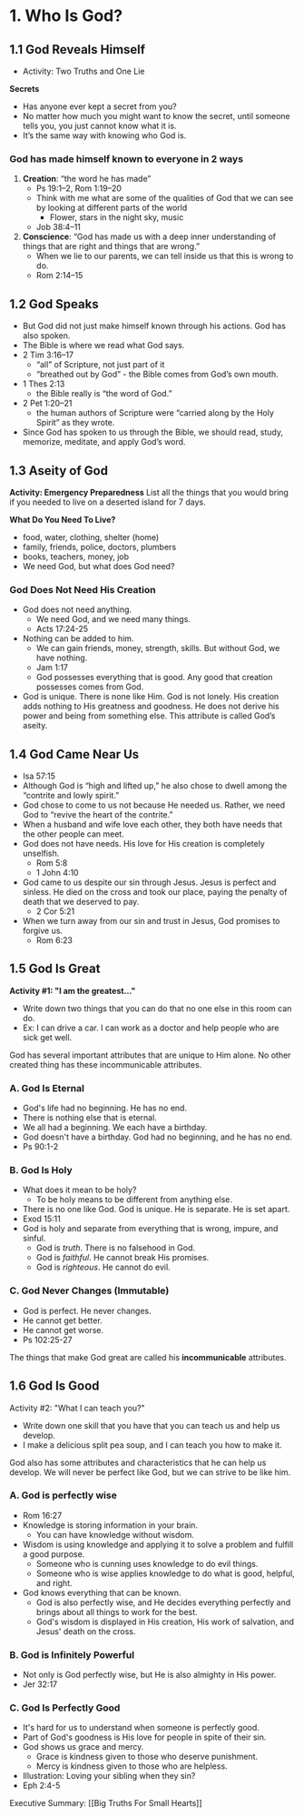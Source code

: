 # 1. Who Is God?

## 1.1 God Reveals Himself

- Activity: Two Truths and One Lie

**Secrets**
- Has anyone ever kept a secret from you?
- No matter how much you might want to know the secret, until someone tells you, you just cannot know what it is.
- It’s the same way with knowing who God is.

### God has made himself known to everyone in 2 ways
1. **Creation**: “the word he has made”
	- Ps 19:1–2, Rom 1:19–20
	- Think with me what are some of the qualities of God that we can see by looking at different parts of the world
		- Flower, stars in the night sky, music
	- Job 38:4–11
2. **Conscience**: “God has made us with a deep inner understanding of things that are right and things that are wrong.”
	- When we lie to our parents, we can tell inside us that this is wrong to do.
	- Rom 2:14–15

## 1.2 God Speaks

- But God did not just make himself known through his actions. God has also spoken.
- The Bible is where we read what God says.
- 2 Tim 3:16–17
	- “all” of Scripture, not just part of it
	- “breathed out by God” - the Bible comes from God’s own mouth.
- 1 Thes 2:13
	- the Bible really is “the word of God.”
- 2 Pet 1:20–21
	- the human authors of Scripture were “carried along by the Holy Spirit” as they wrote.
- Since God has spoken to us through the Bible, we should read, study, memorize, meditate, and apply God’s word.

## 1.3 Aseity of God

**Activity: Emergency Preparedness**
List all the things that you would bring if you needed to live on a deserted island for 7 days.

**What Do You Need To Live?**
- food, water, clothing, shelter (home)
- family, friends, police, doctors, plumbers
- books, teachers, money, job
- We need God, but what does God need? 

### God Does Not Need His Creation
- God does not need anything.
	- We need God, and we need many things.
	- Acts 17:24-25
- Nothing can be added to him. 
	- We can gain friends, money, strength, skills. But without God, we have nothing.
	- Jam 1:17
	- God possesses everything that is good. Any good that creation possesses comes from God.
- God is unique. There is none like Him. God is not lonely. His creation adds nothing to His greatness and goodness. He does not derive his power and being from something else. This attribute is called God’s aseity.

## 1.4 God Came Near Us
- Isa 57:15
- Although God is “high and lifted up,” he also chose to dwell among the “contrite and lowly spirit.”
- God chose to come to us not because He needed us. Rather, we need God to “revive the heart of the contrite.”
- When a husband and wife love each other, they both have needs that the other people can meet.
- God does not have needs. His love for His creation is completely unselfish.
	- Rom 5:8
	- 1 John 4:10
- God came to us despite our sin through Jesus. Jesus is perfect and sinless. He died on the cross and took our place, paying the penalty of death that we deserved to pay.
	- 2 Cor 5:21
- When we turn away from our sin and trust in Jesus, God promises to forgive us.
	- Rom 6:23

## 1.5 God Is Great

**Activity #1: "I am the greatest..."**
- Write down two things that you can do that no one else in this room can do.
- Ex: I can drive a car. I can work as a doctor and help people who are sick get well.

God has several important attributes that are unique to Him alone. No other created thing has these incommunicable attributes.

### A. God Is Eternal
- God's life had no beginning. He has no end.
- There is nothing else that is eternal. 
- We all had a beginning. We each have a birthday.
- God doesn't have a birthday. God had no beginning, and he has no end.
- Ps 90:1-2

### B. God Is Holy
- What does it mean to be holy?
	- To be holy means to be different from anything else.
- There is no one like God. God is unique. He is separate. He is set apart.
- Exod 15:11
- God is holy and separate from everything that is wrong, impure, and sinful.
	- God is *truth*. There is no falsehood in God.
	- God is *faithful*. He cannot break His promises.
	- God is *righteous*. He cannot do evil.

### C. God Never Changes (Immutable)
- God is perfect. He never changes.
- He cannot get better.
- He cannot get worse.
- Ps 102:25-27

The things that make God great are called his **incommunicable** attributes.
  
## 1.6 God Is Good

Activity #2: "What I can teach you?"
- Write down one skill that you have that you can teach us and help us develop.
- I make a delicious split pea soup, and I can teach you how to make it.

God also has some attributes and characteristics that he can help us develop. We will never be perfect like God, but we can strive to be like him.

### A. God is perfectly wise

- Rom 16:27
- Knowledge is storing information in your brain. 
	- You can have knowledge without wisdom.
- Wisdom is using knowledge and applying it to solve a problem and fulfill a good purpose. 
	- Someone who is cunning uses knowledge to do evil things.
	- Someone who is wise applies knowledge to do what is good, helpful, and right.
- God knows everything that can be known.
	- God is also perfectly wise, and He decides everything perfectly and brings about all things to work for the best.
	- God's wisdom is displayed in His creation, His work of salvation, and Jesus' death on the cross.

### B. God is Infinitely Powerful

- Not only is God perfectly wise, but He is also almighty in His power.
- Jer 32:17

### C. God Is Perfectly Good
- It's hard for us to understand when someone is perfectly good.
- Part of God's goodness is His love for people in spite of their sin. 
- God shows us grace and mercy.
	- Grace is kindness given to those who deserve punishment.
	- Mercy is kindness given to those who are helpless.
- Illustration: Loving your sibling when they sin?
- Eph 2:4-5

Executive Summary: [[Big Truths For Small Hearts]]